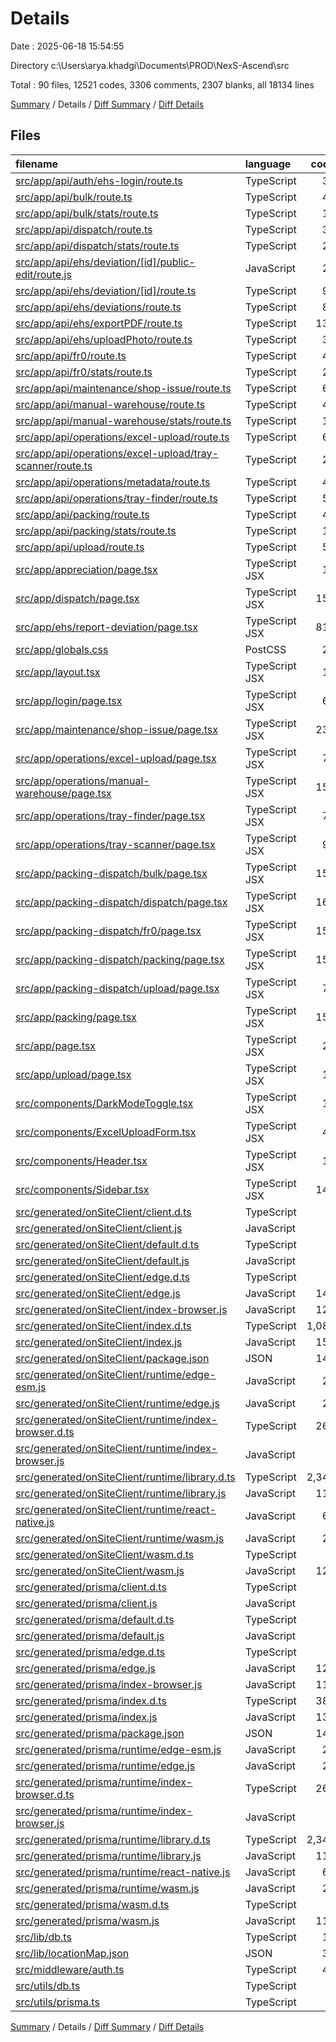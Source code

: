 # Details

Date : 2025-06-18 15:54:55

Directory c:\\Users\\arya.khadgi\\Documents\\PROD\\NexS-Ascend\\src

Total : 90 files,  12521 codes, 3306 comments, 2307 blanks, all 18134 lines

[Summary](results.md) / Details / [Diff Summary](diff.md) / [Diff Details](diff-details.md)

## Files
| filename | language | code | comment | blank | total |
| :--- | :--- | ---: | ---: | ---: | ---: |
| [src/app/api/auth/ehs-login/route.ts](/src/app/api/auth/ehs-login/route.ts) | TypeScript | 31 | 5 | 2 | 38 |
| [src/app/api/bulk/route.ts](/src/app/api/bulk/route.ts) | TypeScript | 44 | 6 | 12 | 62 |
| [src/app/api/bulk/stats/route.ts](/src/app/api/bulk/stats/route.ts) | TypeScript | 18 | 1 | 4 | 23 |
| [src/app/api/dispatch/route.ts](/src/app/api/dispatch/route.ts) | TypeScript | 39 | 5 | 10 | 54 |
| [src/app/api/dispatch/stats/route.ts](/src/app/api/dispatch/stats/route.ts) | TypeScript | 29 | 1 | 4 | 34 |
| [src/app/api/ehs/deviation/\[id\]/public-edit/route.js](/src/app/api/ehs/deviation/%5Bid%5D/public-edit/route.js) | JavaScript | 29 | 2 | 6 | 37 |
| [src/app/api/ehs/deviation/\[id\]/route.ts](/src/app/api/ehs/deviation/%5Bid%5D/route.ts) | TypeScript | 95 | 8 | 11 | 114 |
| [src/app/api/ehs/deviations/route.ts](/src/app/api/ehs/deviations/route.ts) | TypeScript | 89 | 2 | 12 | 103 |
| [src/app/api/ehs/exportPDF/route.ts](/src/app/api/ehs/exportPDF/route.ts) | TypeScript | 132 | 2 | 11 | 145 |
| [src/app/api/ehs/uploadPhoto/route.ts](/src/app/api/ehs/uploadPhoto/route.ts) | TypeScript | 37 | 4 | 8 | 49 |
| [src/app/api/fr0/route.ts](/src/app/api/fr0/route.ts) | TypeScript | 44 | 6 | 11 | 61 |
| [src/app/api/fr0/stats/route.ts](/src/app/api/fr0/stats/route.ts) | TypeScript | 20 | 1 | 5 | 26 |
| [src/app/api/maintenance/shop-issue/route.ts](/src/app/api/maintenance/shop-issue/route.ts) | TypeScript | 61 | 1 | 5 | 67 |
| [src/app/api/manual-warehouse/route.ts](/src/app/api/manual-warehouse/route.ts) | TypeScript | 44 | 6 | 11 | 61 |
| [src/app/api/manual-warehouse/stats/route.ts](/src/app/api/manual-warehouse/stats/route.ts) | TypeScript | 18 | 1 | 3 | 22 |
| [src/app/api/operations/excel-upload/route.ts](/src/app/api/operations/excel-upload/route.ts) | TypeScript | 66 | 3 | 12 | 81 |
| [src/app/api/operations/excel-upload/tray-scanner/route.ts](/src/app/api/operations/excel-upload/tray-scanner/route.ts) | TypeScript | 20 | 1 | 4 | 25 |
| [src/app/api/operations/metadata/route.ts](/src/app/api/operations/metadata/route.ts) | TypeScript | 42 | 3 | 8 | 53 |
| [src/app/api/operations/tray-finder/route.ts](/src/app/api/operations/tray-finder/route.ts) | TypeScript | 58 | 4 | 5 | 67 |
| [src/app/api/packing/route.ts](/src/app/api/packing/route.ts) | TypeScript | 44 | 6 | 12 | 62 |
| [src/app/api/packing/stats/route.ts](/src/app/api/packing/stats/route.ts) | TypeScript | 18 | 1 | 4 | 23 |
| [src/app/api/upload/route.ts](/src/app/api/upload/route.ts) | TypeScript | 55 | 3 | 9 | 67 |
| [src/app/appreciation/page.tsx](/src/app/appreciation/page.tsx) | TypeScript JSX | 17 | 0 | 3 | 20 |
| [src/app/dispatch/page.tsx](/src/app/dispatch/page.tsx) | TypeScript JSX | 153 | 10 | 17 | 180 |
| [src/app/ehs/report-deviation/page.tsx](/src/app/ehs/report-deviation/page.tsx) | TypeScript JSX | 819 | 16 | 42 | 877 |
| [src/app/globals.css](/src/app/globals.css) | PostCSS | 25 | 0 | 6 | 31 |
| [src/app/layout.tsx](/src/app/layout.tsx) | TypeScript JSX | 19 | 5 | 4 | 28 |
| [src/app/login/page.tsx](/src/app/login/page.tsx) | TypeScript JSX | 67 | 2 | 11 | 80 |
| [src/app/maintenance/shop-issue/page.tsx](/src/app/maintenance/shop-issue/page.tsx) | TypeScript JSX | 239 | 9 | 16 | 264 |
| [src/app/operations/excel-upload/page.tsx](/src/app/operations/excel-upload/page.tsx) | TypeScript JSX | 78 | 1 | 10 | 89 |
| [src/app/operations/manual-warehouse/page.tsx](/src/app/operations/manual-warehouse/page.tsx) | TypeScript JSX | 159 | 15 | 16 | 190 |
| [src/app/operations/tray-finder/page.tsx](/src/app/operations/tray-finder/page.tsx) | TypeScript JSX | 74 | 0 | 6 | 80 |
| [src/app/operations/tray-scanner/page.tsx](/src/app/operations/tray-scanner/page.tsx) | TypeScript JSX | 96 | 2 | 16 | 114 |
| [src/app/packing-dispatch/bulk/page.tsx](/src/app/packing-dispatch/bulk/page.tsx) | TypeScript JSX | 159 | 15 | 16 | 190 |
| [src/app/packing-dispatch/dispatch/page.tsx](/src/app/packing-dispatch/dispatch/page.tsx) | TypeScript JSX | 162 | 6 | 17 | 185 |
| [src/app/packing-dispatch/fr0/page.tsx](/src/app/packing-dispatch/fr0/page.tsx) | TypeScript JSX | 159 | 15 | 16 | 190 |
| [src/app/packing-dispatch/packing/page.tsx](/src/app/packing-dispatch/packing/page.tsx) | TypeScript JSX | 159 | 15 | 16 | 190 |
| [src/app/packing-dispatch/upload/page.tsx](/src/app/packing-dispatch/upload/page.tsx) | TypeScript JSX | 74 | 0 | 9 | 83 |
| [src/app/packing/page.tsx](/src/app/packing/page.tsx) | TypeScript JSX | 150 | 10 | 16 | 176 |
| [src/app/page.tsx](/src/app/page.tsx) | TypeScript JSX | 23 | 1 | 2 | 26 |
| [src/app/upload/page.tsx](/src/app/upload/page.tsx) | TypeScript JSX | 13 | 1 | 3 | 17 |
| [src/components/DarkModeToggle.tsx](/src/components/DarkModeToggle.tsx) | TypeScript JSX | 17 | 1 | 2 | 20 |
| [src/components/ExcelUploadForm.tsx](/src/components/ExcelUploadForm.tsx) | TypeScript JSX | 46 | 1 | 6 | 53 |
| [src/components/Header.tsx](/src/components/Header.tsx) | TypeScript JSX | 12 | 0 | 0 | 12 |
| [src/components/Sidebar.tsx](/src/components/Sidebar.tsx) | TypeScript JSX | 141 | 0 | 18 | 159 |
| [src/generated/onSiteClient/client.d.ts](/src/generated/onSiteClient/client.d.ts) | TypeScript | 1 | 0 | 0 | 1 |
| [src/generated/onSiteClient/client.js](/src/generated/onSiteClient/client.js) | JavaScript | 1 | 2 | 1 | 4 |
| [src/generated/onSiteClient/default.d.ts](/src/generated/onSiteClient/default.d.ts) | TypeScript | 1 | 0 | 0 | 1 |
| [src/generated/onSiteClient/default.js](/src/generated/onSiteClient/default.js) | JavaScript | 1 | 2 | 1 | 4 |
| [src/generated/onSiteClient/edge.d.ts](/src/generated/onSiteClient/edge.d.ts) | TypeScript | 1 | 0 | 0 | 1 |
| [src/generated/onSiteClient/edge.js](/src/generated/onSiteClient/edge.js) | JavaScript | 140 | 21 | 28 | 189 |
| [src/generated/onSiteClient/index-browser.js](/src/generated/onSiteClient/index-browser.js) | JavaScript | 127 | 21 | 27 | 175 |
| [src/generated/onSiteClient/index.d.ts](/src/generated/onSiteClient/index.d.ts) | TypeScript | 1,084 | 845 | 258 | 2,187 |
| [src/generated/onSiteClient/index.js](/src/generated/onSiteClient/index.js) | JavaScript | 154 | 23 | 33 | 210 |
| [src/generated/onSiteClient/package.json](/src/generated/onSiteClient/package.json) | JSON | 140 | 0 | 0 | 140 |
| [src/generated/onSiteClient/runtime/edge-esm.js](/src/generated/onSiteClient/runtime/edge-esm.js) | JavaScript | 26 | 2 | 7 | 35 |
| [src/generated/onSiteClient/runtime/edge.js](/src/generated/onSiteClient/runtime/edge.js) | JavaScript | 26 | 2 | 7 | 35 |
| [src/generated/onSiteClient/runtime/index-browser.d.ts](/src/generated/onSiteClient/runtime/index-browser.d.ts) | TypeScript | 264 | 20 | 87 | 371 |
| [src/generated/onSiteClient/runtime/index-browser.js](/src/generated/onSiteClient/runtime/index-browser.js) | JavaScript | 1 | 14 | 2 | 17 |
| [src/generated/onSiteClient/runtime/library.d.ts](/src/generated/onSiteClient/runtime/library.d.ts) | TypeScript | 2,343 | 846 | 459 | 3,648 |
| [src/generated/onSiteClient/runtime/library.js](/src/generated/onSiteClient/runtime/library.js) | JavaScript | 116 | 2 | 29 | 147 |
| [src/generated/onSiteClient/runtime/react-native.js](/src/generated/onSiteClient/runtime/react-native.js) | JavaScript | 67 | 2 | 15 | 84 |
| [src/generated/onSiteClient/runtime/wasm.js](/src/generated/onSiteClient/runtime/wasm.js) | JavaScript | 27 | 2 | 7 | 36 |
| [src/generated/onSiteClient/wasm.d.ts](/src/generated/onSiteClient/wasm.d.ts) | TypeScript | 1 | 0 | 0 | 1 |
| [src/generated/onSiteClient/wasm.js](/src/generated/onSiteClient/wasm.js) | JavaScript | 127 | 21 | 27 | 175 |
| [src/generated/prisma/client.d.ts](/src/generated/prisma/client.d.ts) | TypeScript | 1 | 0 | 0 | 1 |
| [src/generated/prisma/client.js](/src/generated/prisma/client.js) | JavaScript | 1 | 2 | 1 | 4 |
| [src/generated/prisma/default.d.ts](/src/generated/prisma/default.d.ts) | TypeScript | 1 | 0 | 0 | 1 |
| [src/generated/prisma/default.js](/src/generated/prisma/default.js) | JavaScript | 1 | 2 | 1 | 4 |
| [src/generated/prisma/edge.d.ts](/src/generated/prisma/edge.d.ts) | TypeScript | 1 | 0 | 0 | 1 |
| [src/generated/prisma/edge.js](/src/generated/prisma/edge.js) | JavaScript | 124 | 21 | 26 | 171 |
| [src/generated/prisma/index-browser.js](/src/generated/prisma/index-browser.js) | JavaScript | 112 | 21 | 25 | 158 |
| [src/generated/prisma/index.d.ts](/src/generated/prisma/index.d.ts) | TypeScript | 381 | 296 | 141 | 818 |
| [src/generated/prisma/index.js](/src/generated/prisma/index.js) | JavaScript | 138 | 23 | 31 | 192 |
| [src/generated/prisma/package.json](/src/generated/prisma/package.json) | JSON | 140 | 0 | 0 | 140 |
| [src/generated/prisma/runtime/edge-esm.js](/src/generated/prisma/runtime/edge-esm.js) | JavaScript | 26 | 2 | 7 | 35 |
| [src/generated/prisma/runtime/edge.js](/src/generated/prisma/runtime/edge.js) | JavaScript | 26 | 2 | 7 | 35 |
| [src/generated/prisma/runtime/index-browser.d.ts](/src/generated/prisma/runtime/index-browser.d.ts) | TypeScript | 264 | 20 | 87 | 371 |
| [src/generated/prisma/runtime/index-browser.js](/src/generated/prisma/runtime/index-browser.js) | JavaScript | 1 | 14 | 2 | 17 |
| [src/generated/prisma/runtime/library.d.ts](/src/generated/prisma/runtime/library.d.ts) | TypeScript | 2,343 | 846 | 459 | 3,648 |
| [src/generated/prisma/runtime/library.js](/src/generated/prisma/runtime/library.js) | JavaScript | 116 | 2 | 29 | 147 |
| [src/generated/prisma/runtime/react-native.js](/src/generated/prisma/runtime/react-native.js) | JavaScript | 67 | 2 | 15 | 84 |
| [src/generated/prisma/runtime/wasm.js](/src/generated/prisma/runtime/wasm.js) | JavaScript | 27 | 2 | 7 | 36 |
| [src/generated/prisma/wasm.d.ts](/src/generated/prisma/wasm.d.ts) | TypeScript | 1 | 0 | 0 | 1 |
| [src/generated/prisma/wasm.js](/src/generated/prisma/wasm.js) | JavaScript | 112 | 21 | 25 | 158 |
| [src/lib/db.ts](/src/lib/db.ts) | TypeScript | 10 | 1 | 2 | 13 |
| [src/lib/locationMap.json](/src/lib/locationMap.json) | JSON | 37 | 0 | 1 | 38 |
| [src/middleware/auth.ts](/src/middleware/auth.ts) | TypeScript | 40 | 4 | 10 | 54 |
| [src/utils/db.ts](/src/utils/db.ts) | TypeScript | 0 | 0 | 1 | 1 |
| [src/utils/prisma.ts](/src/utils/prisma.ts) | TypeScript | 9 | 3 | 5 | 17 |

[Summary](results.md) / Details / [Diff Summary](diff.md) / [Diff Details](diff-details.md)